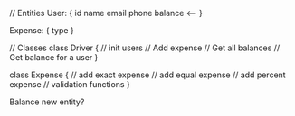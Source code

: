// Entities
User: {
    id
    name
    email
    phone
    balance <--
}

Expense: {
    type
}



// Classes
class Driver {
    // init users
    // Add expense
    // Get all balances
    // Get balance for a user
}


class Expense {
    // add exact expense
    // add equal expense
    // add percent expense
    // validation functions
}

Balance new entity?
